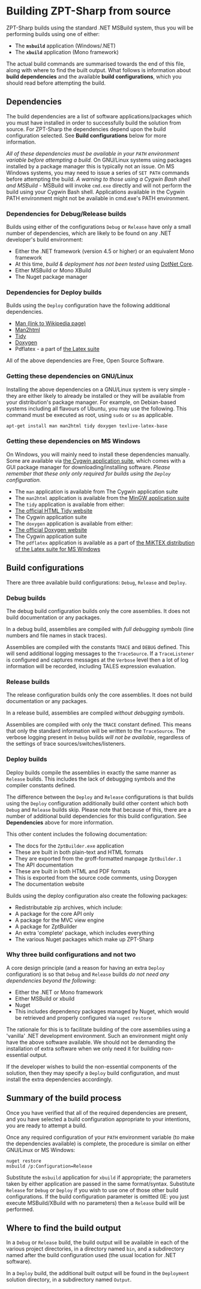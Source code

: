 # Building ZPT-Sharp from source
ZPT-Sharp builds using the standard .NET MSBuild system, thus you will be performing builds using one of either:

* The **`msbuild`** application (Windows/.NET)
* The **`xbuild`** application (Mono framework)

The actual build commands are summarised towards the end of this file, along with where to find the built output. What follows is information about **build dependencies** and the available **build configurations**, which you should read before attempting the build.

## Dependencies
The build dependencies are a list of software applications/packages which you must have installed in order to successfully build the solution from source.  For ZPT-Sharp the dependencies depend upon the build configuration selected. See **Build configurations** below for more information.

*All of these dependencies must be available in your `PATH` environment variable before attempting a build.*  On GNU/Linux systems using packages installed by a package manager this is typically not an issue.  On MS Windows systems, you may need to issue a series of `SET PATH` commands before attempting the build.  *A warning to those using a Cygwin Bash shell and MSBuild -* MSBuild will invoke `cmd.exe` directly and will not perform the build using your Cygwin Bash shell.  Applications available in the Cygwin PATH environment might not be available in cmd.exe's PATH environment.

### Dependencies for Debug/Release builds
Builds using either of the configurations `Debug` or `Release` have only a small number of dependencies, which are likely to be found on any .NET developer's build environment:

* Either the .NET framework (version 4.5 or higher) or an equivalent Mono framework
 * At this time, *build & deployment has not been tested* using [DotNet Core](https://www.microsoft.com/net/core).
* Either MSBuild or Mono XBuild
* The Nuget package manager

### Dependencies for Deploy builds
Builds using the `Deploy` configuration have the following additional dependencies.

* [Man (link to Wikipedia page)](https://en.wikipedia.org/wiki/Man_page)
* [Man2html](http://www.nongnu.org/man2html/)
* [Tidy](http://www.html-tidy.org/)
* [Doxygen](http://www.stack.nl/~dimitri/doxygen/)
* Pdflatex - a part of [the Latex suite](https://www.latex-project.org/)

All of the above dependencies are Free, Open Source Software.

### Getting these dependencies on GNU/Linux
Installing the above dependencies on a GNU/Linux system is very simple - they are either likely to already be installed or they will be available from your distribution's package manager.  For example, on Debian-based systems including all flavours of Ubuntu, you may use the following.  This command must be executed as root, using `sudo` or `su` as applicable.

```bash
apt-get install man man2html tidy doxygen texlive-latex-base
```

### Getting these dependencies on MS Windows
On Windows, you will mainly need to install these dependencies manually.  Some are available via [the Cygwin application suite](https://www.cygwin.com), which comes with a GUI package manager for downloading/installing software. *Please remember that these only only required for builds using the `Deploy` configuration.*

* The `man` application is available from The Cygwin application suite
* The `man2html` application is available from the [MinGW application suite](http://www.mingw.org/)
* The `tidy` application is available from either:
 * [The official HTML Tidy website](http://www.html-tidy.org/)
 * The Cygwin application suite
* The `doxygen` application is available from either:
 * [The official Doxygen website](http://www.stack.nl/~dimitri/doxygen/download.html)
 * The Cygwin application suite
* The `pdflatex` application is available as a part of [the MiKTEX distribution of the Latex suite for MS Windows](http://miktex.org/)

## Build configurations
There are three available build configurations: `Debug`, `Release` and `Deploy`.

### Debug builds
The debug build configuration builds only the core assemblies. It does not build documentation or any packages.

In a debug build, assemblies are compiled with *full debugging symbols* (line numbers and file names in stack traces).

Assemblies are compiled with the constants `TRACE` and `DEBUG` defined. This will send additional logging messages to the `TraceSource`. If a `TraceListener` is configured and captures messages at the `Verbose` level then a lot of log information will be recorded, including TALES expression evaluation.

### Release builds
The release configuration builds only the core assemblies. It does not build documentation or any packages.

In a release build, assemblies are compiled *without debugging symbols*.

Assemblies are compiled with only the `TRACE` constant defined. This means that only the standard information will be written to the `TraceSource`. The verbose logging present in `Debug` builds *will not be available*, regardless of the settings of trace sources/switches/listeners.

### Deploy builds
Deploy builds compile the assemblies in exactly the same manner as `Release` builds. This includes the lack of debugging symbols and the compiler constants defined.

The difference between the `Deploy` and `Release` configurations is that builds using the `Deploy` configuration additionally build other content which both `Debug` and `Release` builds skip. Please note that because of this, there are a number of additional build dependencies for this build configuration.  See **Dependencies** above for more information.

This other content includes the following documentation:

* The docs for the `ZptBuilder.exe` application
 * These are built in both plain-text and HTML formats
 * They are exported from the groff-formatted manpage `ZptBuilder.1`
* The API documentation
 * These are built in both HTML and PDF formats
 * This is exported from the source code comments, using Doxygen
* The documentation website

Builds using the deploy configuration also create the following packages:

* Redistributable zip archives, which include:
 * A package for the core API only
 * A package for the MVC view engine
 * A package for ZptBuilder
 * An extra 'complete' package, which includes everything
* The various Nuget packages which make up ZPT-Sharp

### Why three build configurations and not two
A core design principle (and a reason for having an extra `Deploy` configuration) is so that `Debug` and `Release` builds *do not need any dependencies beyond the following*:

* Either the .NET or Mono framework
* Either MSBuild or xbuild
* Nuget
 * This includes dependency packages managed by Nuget, which would be retrieved and properly configured via `nuget restore`

The rationale for this is to facilitate building of the core assemblies using a 'vanilla' .NET development environment. Such an environment might only have the above software available. We should not be demanding the installation of extra software when we only need it for building non-essential output.

If the developer wishes to build the non-essential components of the solution, then they may specify a `Deploy` build configuration, and must install the extra dependencies accordingly.

## Summary of the build process
Once you have verified that all of the required dependencies are present, and you have selected a build configuration appropriate to your intentions, you are ready to attempt a build.

Once any required configuration of your `PATH` environment variable (to make the dependencies available) is complete, the procedure is similar on either GNU/Linux or MS Windows:

```
nuget restore
msbuild /p:Configuration=Release
```

Substitute the `msbuild` application for `xbuild` if appropriate; the parameters taken by either application are passed in the same format/syntax.
Substitute `Release` for `Debug` or `Deploy` if you wish to use one of those other build configurations.
If the build configuration parameter is omitted (IE: you just execute MSBuild/XBuild with no parameters) then a `Release` build will be performed.

## Where to find the build output
In a `Debug` or `Release` build, the build output will be available in each of the various project directories, in a directory named `bin`, and a subdirectory named after the build configuration used (the usual location for .NET software).

In a `Deploy` build, the additional built output will be found in the `Deployment` solution directory, in a subdirectory named `Output`.
